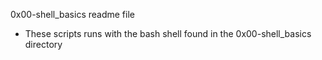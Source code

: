 0x00-shell_basics readme file

- These scripts runs with the bash shell found in the 0x00-shell_basics directory
